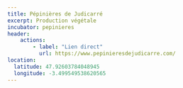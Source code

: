 ```yaml
---
title: Pépinières de Judicarré
excerpt: Production végétale
incubator: pepinieres
header:
    actions:
        - label: "Lien direct"
          url: https://www.pepinieresdejudicarre.com/
location:
  latitude: 47.92603784048945
  longitude: -3.499549538620565
---
```


